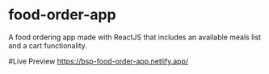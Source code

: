 # food-order-app
A food ordering app made with ReactJS that includes an available meals list and a cart functionality.

#Live Preview
https://bsp-food-order-app.netlify.app/
